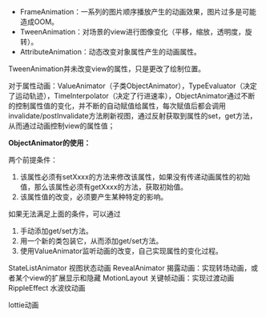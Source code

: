 
- FrameAnimation：一系列的图片顺序播放产生的动画效果，图片过多是可能造成OOM。
- TweenAnimation：对场景的view进行图像变化（平移，缩放，透明度，旋转）。
- AttributeAnimation：动态改变对象属性产生的动画属性。

TweenAnimation并未改变view的属性，只是更改了绘制位置。

对于属性动画：ValueAnimator（子类ObjectAnimator），TypeEvaluator（决定了运动轨迹），TimeInterpolator（决定了行进速率），ObjectAnimator通过不断的控制属性值的变化，并不断的自动赋值给属性，每次赋值后都会调用invalidate/postInvalidate方法刷新视图，通过反射获取到属性的set，get方法，从而通过动画控制view的属性值；

**ObjectAnimator的使用：**

两个前提条件：
1. 该属性必须有setXxxx的方法来修改该属性，如果没有传递动画属性的初始值，那么该属性必须有getXxxx的方法，获取初始值。
2. 该属性值的改变，必须要产生某种特定的影响。

如果无法满足上面的条件，可以通过

1. 手动添加get/set方法。
2. 用一个新的类包装它，从而添加get/set方法。
3. 使用ValueAnimator监听动画的改变，自己实现属性的变化过程。

StateListAnimator 视图状态动画
RevealAnimator 揭露动画：实现转场动画，或者某个view的扩展显示和隐藏
MotionLayout 关键帧动画：实现过渡动画
RippleEffect 水波纹动画

lottie动画